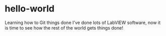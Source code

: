 # hello-world
Learning how to Git things done
I've done lots of LabVIEW software, now it is time to see how the rest of the world gets things done!
